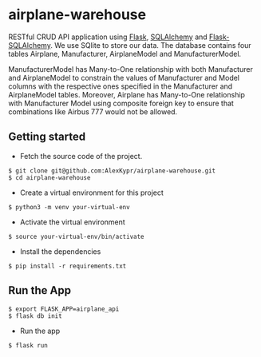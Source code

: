 # airplane-warehouse

RESTful CRUD API application using [Flask](http://flask.pocoo.org), [SQLAlchemy](http://www.sqlalchemy.org) and [Flask-SQLAlchemy](http://flask-sqlalchemy.pocoo.org).
We use SQlite to store our data. The database contains four tables Airplane, Manufacturer, AirplaneModel and ManufacturerModel. 

ManufacturerModel has Many-to-One relationship with both Manufacturer and AirplaneModel to constrain the values of Manufacturer and Model columns with the respective ones specified
in the Manufacturer and AirplaneModel tables. Moreover, Airplane has Many-to-One relationship with Manufacturer Model using composite foreign key to ensure that combinations like Airbus 777
would not be allowed.

## Getting started
* Fetch the source code of the project.
```
$ git clone git@github.com:AlexKypr/airplane-warehouse.git
$ cd airplane-warehouse
```

* Create a virtual environment for this project
```
$ python3 -m venv your-virtual-env
```

* Activate the virtual environment
```
$ source your-virtual-env/bin/activate
```

* Install the dependencies
```
$ pip install -r requirements.txt
```

## Run the App
```
$ export FLASK_APP=airplane_api
$ flask db init
```

* Run the app
```
$ flask run
```



